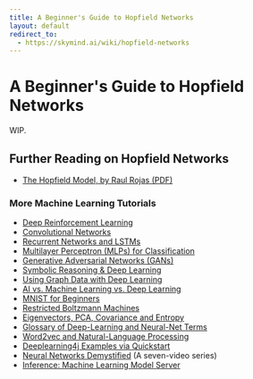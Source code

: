 ```yaml
---
title: A Beginner's Guide to Hopfield Networks
layout: default
redirect_to:
  - https://skymind.ai/wiki/hopfield-networks
---
```


# A Beginner's Guide to Hopfield Networks

WIP.

## Further Reading on Hopfield Networks

* [The Hopfield Model, by Raul Rojas (PDF)](http://page.mi.fu-berlin.de/rojas/neural/chapter/K13.pdf)

### More Machine Learning Tutorials

* [Deep Reinforcement Learning](./deepreinforcementlearning.html)
* [Convolutional Networks](./convolutionalnets.html)
* [Recurrent Networks and LSTMs](./lstm.html)
* [Multilayer Perceptron (MLPs) for Classification](./multilayerperceptron.html)
* [Generative Adversarial Networks (GANs)](./generative-adversarial-network.html)
* [Symbolic Reasoning & Deep Learning](./symbolicreasoning.html)
* [Using Graph Data with Deep Learning](./graphdata.html)
* [AI vs. Machine Learning vs. Deep Learning](./ai-machinelearning-deeplearning.html)
* [MNIST for Beginners](./mnist-for-beginners.html)
* [Restricted Boltzmann Machines](./restrictedboltzmannmachine.html)
* [Eigenvectors, PCA, Covariance and Entropy](./eigenvector.html)
* [Glossary of Deep-Learning and Neural-Net Terms](./glossary.html)
* [Word2vec and Natural-Language Processing](./word2vec.html)
* [Deeplearning4j Examples via Quickstart](./quickstart.html)
* [Neural Networks Demystified](https://www.youtube.com/watch?v=bxe2T-V8XRs) (A seven-video series)
* [Inference: Machine Learning Model Server](./modelserver.html)
